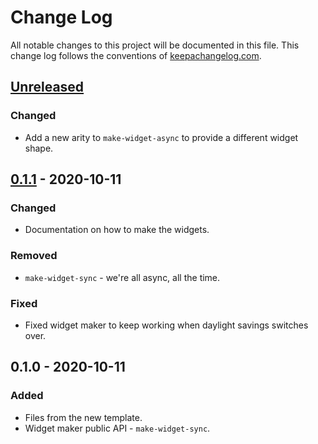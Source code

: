 # Change Log
All notable changes to this project will be documented in this file. This change log follows the conventions of [keepachangelog.com](http://keepachangelog.com/).

## [Unreleased]
### Changed
- Add a new arity to `make-widget-async` to provide a different widget shape.

## [0.1.1] - 2020-10-11
### Changed
- Documentation on how to make the widgets.

### Removed
- `make-widget-sync` - we're all async, all the time.

### Fixed
- Fixed widget maker to keep working when daylight savings switches over.

## 0.1.0 - 2020-10-11
### Added
- Files from the new template.
- Widget maker public API - `make-widget-sync`.

[Unreleased]: https://github.com/your-name/cawdy/compare/0.1.1...HEAD
[0.1.1]: https://github.com/your-name/cawdy/compare/0.1.0...0.1.1
